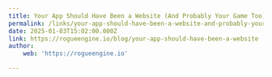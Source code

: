 ```yaml
---
title: Your App Should Have Been a Website (And Probably Your Game Too)
permalink: /links/your-app-should-have-been-a-website-and-probably-your-game-too/index.html
date: 2025-01-03T15:02:00.000Z
link: https://rogueengine.io/blog/your-app-should-have-been-a-website
author:
    web: 'https://rogueengine.io'

---
```


